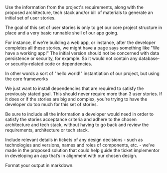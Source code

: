 
Use the information from the project's requirements, along with the proposed architecture, tech stack and/or bill of materials to generate an initial set of user stories.

The goal of this set of user stories is only to get our core project structure in place and a very basic runnable shell of our app going.

For instance, if we're building a web app, or instance, after the developer completes all these stories, we might have a page says something like "We have a working app!" The initial version should not be concerned with data persistence or security, for example. So it would not contain any database- or security-related code or dependencies.

In other words a sort of "hello world!" instantiation of our project, but using the core frameworks

We just want to install dependencies that are required to satisfy the previously stated goal. This should never require more than 3 user stories. If it does or if the stories are big and complex, you're trying to have the developer do too much for this set of stories.

Be sure to include all the information a developer would need in order to satisfy the stories acceptance criteria and adhere to the chosen architecture and tech stack, without having to go back and review the requirements, architecture or tech stack.

Include relevant details in tickets of any design decisions - such as technologies and versions, names and roles of components, etc. - we’ve made in the proposed solution that could help guide the ticket implementor in developing an app that’s in alignment with our chosen design.

Format your output in markdown.
